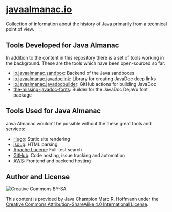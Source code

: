 # [javaalmanac.io](https://javaalmanac.io)

Collection of information about the history of Java primarily from a technical point of view.

## Tools Developed for Java Almanac

In addition to the content in this repository there is a set of tools working in the background.
These are the tools which have been open-sourced so far:

* [io.javaalmanac.sandbox](https://github.com/marchof/io.javaalmanac.sandbox): Backend of the Java sandboxes
* [io.javaalmanac.javadoclink](https://github.com/marchof/io.javaalmanac.javadoclink): Library for creating JavaDoc deep links
* [io.javaalmanac.javadocbuilder](https://github.com/marchof/io.javaalmanac.javadocbuilder): GitHub actions for building JavaDoc
* [the-missing-javadoc-fonts](https://github.com/marchof/the-missing-javadoc-fonts): Builder for the JavaDoc DejaVu font package

## Tools Used for Java Almanac

Java Almanac wouldn't be possible without the these great tools and services:

* [Hugo](https://gohugo.io/): Static site rendering
* [jsoup](https://jsoup.org/): HTML parsing
* [Apache Lucene](https://lucene.apache.org/core/): Full-test search
* [GitHub](https://github.com/): Code hosting, issue tracking and automation
* [AWS](https://aws.amazon.com/): Frontend and backend hosting 

## Author and License

![Creative Commons BY-SA](https://i.creativecommons.org/l/by-sa/4.0/88x31.png)

This content is provided by Java Champion Marc R. Hoffmann under the
[Creative Commons Attribution-ShareAlike 4.0 International License](http://creativecommons.org/licenses/by-sa/4.0/).
